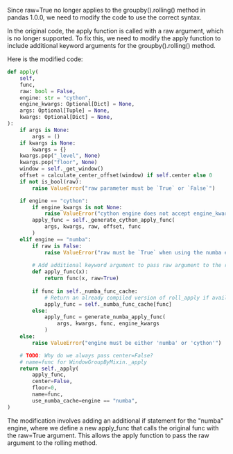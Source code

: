 Since raw=True no longer applies to the groupby().rolling() method in pandas 1.0.0, we need to modify the code to use the correct syntax. 

In the original code, the apply function is called with a raw argument, which is no longer supported. To fix this, we need to modify the apply function to include additional keyword arguments for the groupby().rolling() method.

Here is the modified code:

```python
def apply(
    self,
    func,
    raw: bool = False,
    engine: str = "cython",
    engine_kwargs: Optional[Dict] = None,
    args: Optional[Tuple] = None,
    kwargs: Optional[Dict] = None,
):
    if args is None:
        args = ()
    if kwargs is None:
        kwargs = {}
    kwargs.pop("_level", None)
    kwargs.pop("floor", None)
    window = self._get_window()
    offset = calculate_center_offset(window) if self.center else 0
    if not is_bool(raw):
        raise ValueError("raw parameter must be `True` or `False`")

    if engine == "cython":
        if engine_kwargs is not None:
            raise ValueError("cython engine does not accept engine_kwargs")
        apply_func = self._generate_cython_apply_func(
            args, kwargs, raw, offset, func
        )
    elif engine == "numba":
        if raw is False:
            raise ValueError("raw must be `True` when using the numba engine")
        
        # Add additional keyword argument to pass raw argument to the rolling method
        def apply_func(x):
            return func(x, raw=True)
        
        if func in self._numba_func_cache:
            # Return an already compiled version of roll_apply if available
            apply_func = self._numba_func_cache[func]
        else:
            apply_func = generate_numba_apply_func(
                args, kwargs, func, engine_kwargs
            )
    else:
        raise ValueError("engine must be either 'numba' or 'cython'")

    # TODO: Why do we always pass center=False?
    # name=func for WindowGroupByMixin._apply
    return self._apply(
        apply_func,
        center=False,
        floor=0,
        name=func,
        use_numba_cache=engine == "numba",
)
```

The modification involves adding an additional if statement for the "numba" engine, where we define a new apply_func that calls the original func with the raw=True argument. This allows the apply function to pass the raw argument to the rolling method.